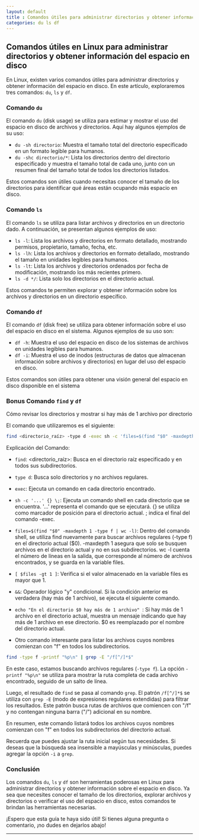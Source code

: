 ```yaml
---
layout: default
title : Comandos útiles para administrar directorios y obtener información del espacio en disco (du,ls,df,find)
categories: du ls df
---
```


## Comandos útiles en Linux para administrar directorios y obtener información del espacio en disco

En Linux, existen varios comandos útiles para administrar directorios y obtener información del espacio en disco. En este artículo, exploraremos tres comandos: `du`, `ls` y `df`.

### Comando `du`

El comando `du` (disk usage) se utiliza para estimar y mostrar el uso del espacio en disco de archivos y directorios. Aquí hay algunos ejemplos de su uso:

- `du -sh directorio`: Muestra el tamaño total del directorio especificado en un formato legible para humanos.
- `du -shc directorio/*`: Lista los directorios dentro del directorio especificado y muestra el tamaño total de cada uno, junto con un resumen final del tamaño total de todos los directorios listados.

Estos comandos son útiles cuando necesitas conocer el tamaño de los directorios para identificar qué áreas están ocupando más espacio en disco.

### Comando `ls`

El comando `ls` se utiliza para listar archivos y directorios en un directorio dado. A continuación, se presentan algunos ejemplos de uso:

- `ls -l`: Lista los archivos y directorios en formato detallado, mostrando permisos, propietario, tamaño, fecha, etc.
- `ls -lh`: Lista los archivos y directorios en formato detallado, mostrando el tamaño en unidades legibles para humanos.
- `ls -lt`: Lista los archivos y directorios ordenados por fecha de modificación, mostrando los más recientes primero.
- `ls -d */`: Lista solo los directorios en el directorio actual.

Estos comandos te permiten explorar y obtener información sobre los archivos y directorios en un directorio específico.

### Comando `df`

El comando `df` (disk free) se utiliza para obtener información sobre el uso del espacio en disco en el sistema. Algunos ejemplos de su uso son:

- `df -h`: Muestra el uso del espacio en disco de los sistemas de archivos en unidades legibles para humanos.
- `df -i`: Muestra el uso de inodos (estructuras de datos que almacenan información sobre archivos y directorios) en lugar del uso del espacio en disco.

Estos comandos son útiles para obtener una visión general del espacio en disco disponible en el sistema

### Bonus Comando `find` y `df`

Cómo revisar los directorios y mostrar si hay más de 1 archivo por directorio

El comando que utilizaremos es el siguiente:

```bash
find <directorio_raíz> -type d -exec sh -c 'files=$(find "$0" -maxdepth 1 -type f | wc -l); [ $files -gt 1 ] && echo "En el directorio $0 hay más de 1 archivo"' {} \;
```
Explicación del Comando:

- `find`: <directorio_raíz>: Busca en el directorio raíz especificado y en todos sus subdirectorios.

- `type d`: Busca solo directorios y no archivos regulares.

- `exec`: Ejecuta un comando en cada directorio encontrado.

- `sh -c '...' {} \;`: Ejecuta un comando shell en cada directorio que se encuentra. '...' representa el comando que se ejecutará. {} se utiliza como marcador de posición para el directorio actual. \; indica el final del comando -exec.

- `files=$(find "$0" -maxdepth 1 -type f | wc -l)`: Dentro del comando shell, se utiliza find nuevamente para buscar archivos regulares (-type f) en el directorio actual ($0). -maxdepth 1 asegura que solo se busquen archivos en el directorio actual y no en sus subdirectorios. wc -l cuenta el número de líneas en la salida, que corresponde al número de archivos encontrados, y se guarda en la variable files.

- `[ $files -gt 1 ]`: Verifica si el valor almacenado en la variable files es mayor que 1.

- `&&`: Operador lógico "y" condicional. Si la condición anterior es verdadera (hay más de 1 archivo), se ejecuta el siguiente comando.

- `echo "En el directorio $0 hay más de 1 archivo" `: Si hay más de 1 archivo en el directorio actual, muestra un mensaje indicando que hay más de 1 archivo en ese directorio. $0 es reemplazado por el nombre del directorio actual.

- Otro comando interesante para listar los archivos cuyos nombres comienzan con "f" en todos los subdirectorios. 

```bash
find -type f -printf "%p\n" | grep -E "/f[^/]*$"
```

En este caso, estamos buscando archivos regulares (`-type f`). La opción `-printf "%p\n"` se utiliza para mostrar la ruta completa de cada archivo encontrado, seguido de un salto de línea.

Luego, el resultado de `find` se pasa al comando `grep`. El patrón `/f[^/]*$` se utiliza con `grep -E` (modo de expresiones regulares extendidas) para filtrar los resultados. Este patrón busca rutas de archivos que comiencen con "/f" y no contengan ninguna barra ("/") adicional en su nombre.

En resumen, este comando listará todos los archivos cuyos nombres comienzan con "f" en todos los subdirectorios del directorio actual.

Recuerda que puedes ajustar la ruta inicial según tus necesidades. Si deseas que la búsqueda sea insensible a mayúsculas y minúsculas, puedes agregar la opción `-i` a `grep`.



### Conclusión

Los comandos `du`, `ls` y `df` son herramientas poderosas en Linux para administrar directorios y obtener información sobre el espacio en disco. Ya sea que necesites conocer el tamaño de los directorios, explorar archivos y directorios o verificar el uso del espacio en disco, estos comandos te brindan las herramientas necesarias.

¡Espero que esta guía te haya sido útil! Si tienes alguna pregunta o comentario, ¡no dudes en dejarlos abajo!

---
